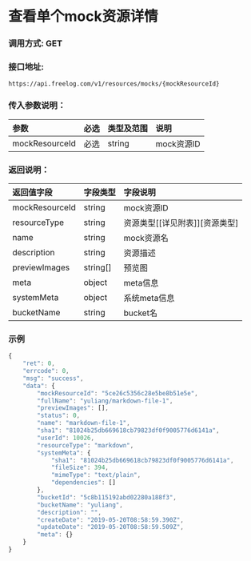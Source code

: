 # 查看单个mock资源详情

### 调用方式: GET

### 接口地址:

```
https://api.freelog.com/v1/resources/mocks/{mockResourceId}
```

### 传入参数说明：

| 参数 | 必选 | 类型及范围 | 说明 |
| :--- | :--- | :--- | :--- |
|mockResourceId|必选|string|mock资源ID|

### 返回说明：

| 返回值字段 | 字段类型 | 字段说明 |
| :--- | :--- | :--- |
| mockResourceId | string | mock资源ID|
| resourceType | string | 资源类型[[详见附表]][资源类型] |
| name | string | mock资源名 |
| description|string|资源描述|
| previewImages | string[] | 预览图 |
| meta | object | meta信息 |
| systemMeta | object | 系统meta信息 |
| bucketName | string | bucket名 |


### 示例

```js
{
	"ret": 0,
	"errcode": 0,
	"msg": "success",
	"data": {
		"mockResourceId": "5ce26c5356c28e5be8b51e5e",
		"fullName": "yuliang/markdown-file-1",
		"previewImages": [],
		"status": 0,
		"name": "markdown-file-1",
		"sha1": "81024b25db669618cb79823df0f9005776d6141a",
		"userId": 10026,
		"resourceType": "markdown",
		"systemMeta": {
			"sha1": "81024b25db669618cb79823df0f9005776d6141a",
			"fileSize": 394,
			"mimeType": "text/plain",
			"dependencies": []
		},
		"bucketId": "5c8b115192abd02280a188f3",
		"bucketName": "yuliang",
		"description": "",
		"createDate": "2019-05-20T08:58:59.390Z",
		"updateDate": "2019-05-20T08:58:59.509Z",
		"meta": {}
	}
}
```
